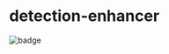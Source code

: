 # detection-enhancer

![badge](https://github.com/mhernan88/detection-enhancer/workflows/Passing/badge.svg)